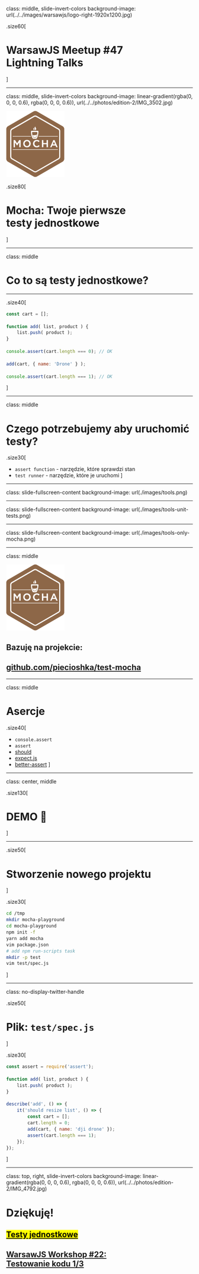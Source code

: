 class: middle, slide-invert-colors
background-image: url(../../images/warsawjs/logo-right-1920x1200.jpg)

.size60[
# WarsawJS Meetup #47<br/><span class="slim">Lightning Talks</span>
]

---

class: middle, slide-invert-colors
background-image: linear-gradient(rgba(0, 0, 0, 0.6), rgba(0, 0, 0, 0.6)), url(../../photos/edition-2/IMG_3502.jpg)

![](./images/logo-mocha.png)

.size80[
# <span class="slim">Mocha</span>: Twoje pierwsze<br/>testy jednostkowe
]

---

class: middle

# Co to są <span class="slim">testy jednostkowe</span>?

---

.size40[
```js
const cart = [];

function add( list, product ) {
    list.push( product );
}

console.assert(cart.length === 0); // OK

add(cart, { name: 'Drone' } );

console.assert(cart.length === 1); // OK
```
]

---

class: middle

# Czego potrzebujemy aby uruchomić testy?

.size30[
* `assert function` - narzędzie, które sprawdzi stan
* `test runner` - narzędzie, które je uruchomi
]

---

class: slide-fullscreen-content
background-image: url(./images/tools.png)

---

class: slide-fullscreen-content
background-image: url(./images/tools-unit-tests.png)

---

class: slide-fullscreen-content
background-image: url(./images/tools-only-mocha.png)

---

class: middle

![](./images/logo-mocha.png)

## Bazuję na projekcie:
## [github.com/piecioshka/test-mocha](https://github.com/piecioshka/test-mocha)

---

class: middle

# Asercje

.size40[
* `console.assert`
* `assert`
* [should](http://npmjs.com/package/should)
* [expect.js](http://npmjs.com/package/expect.js)
* [better-assert](https://www.npmjs.com/package/better-assert)
]

---

class: center, middle

.size130[
# DEMO 🎊
]

---

.size50[
# Stworzenie nowego projektu
]

.size30[
```bash
cd /tmp
mkdir mocha-playground
cd mocha-playground
npm init -f
yarn add mocha
vim package.json
# add npm run-scripts task
mkdir -p test
vim test/spec.js
```
]

---

class: no-display-twitter-handle

.size50[
# Plik: `test/spec.js`
]

.size30[
```js
const assert = require('assert');

function add( list, product ) {
    list.push( product );
}

describe('add', () => {
    it('should resize list', () => {
        const cart = [];
        cart.length = 0;
        add(cart, { name: 'dji drone' });
        assert(cart.length === 1);
    });
});
```
]

---

class: top, right, slide-invert-colors
background-image: linear-gradient(rgba(0, 0, 0, 0.6), rgba(0, 0, 0, 0.6)), url(../../photos/edition-2/IMG_4792.jpg)

# Dziękuję!

## [<mark>Testy jednostkowe</mark>](https://www.facebook.com/events/202711777098053/)
## [WarsawJS Workshop #22:<br/>Testowanie kodu 1/3](https://www.facebook.com/events/202711777098053/)
